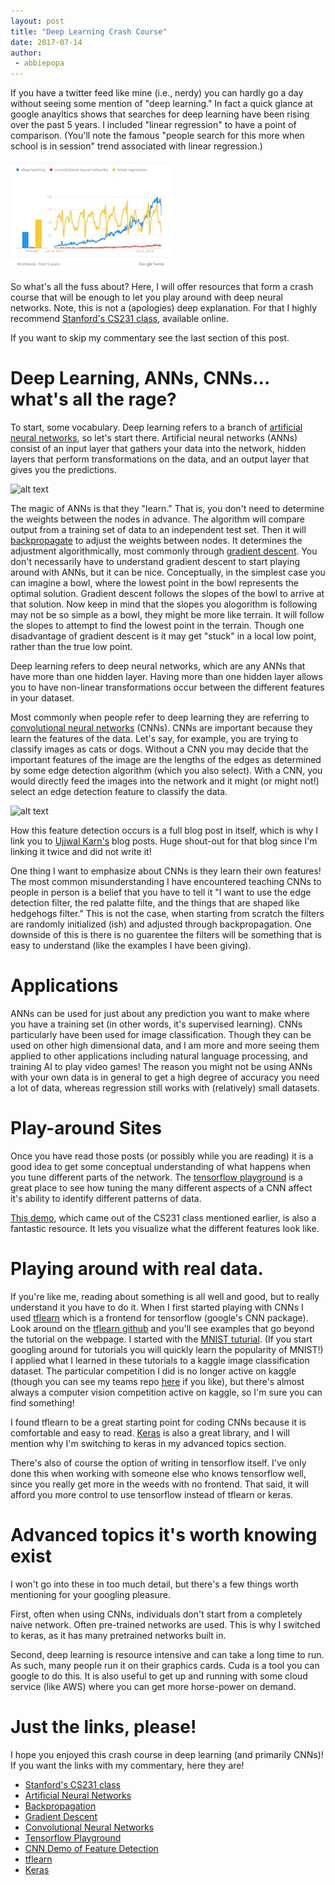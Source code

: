 ```yaml
---
layout: post
title: "Deep Learning Crash Course"
date: 2017-07-14
author:
 - abbiepopa
---
```


If you have a twitter feed like mine (i.e., nerdy) you can hardly go a day without seeing some mention of "deep learning." In fact a quick glance at google anayltics 
shows that searches for deep learning have been rising over the past 5 years. I included "linear regression" to have a point of comparison. (You'll note the famous 
"people search for this more when school is in session" trend associated with linear regression.)

![alt text](https://github.com/abbiepopa/blog_post_drafts/blob/master/Screen%20Shot%202017-07-12%20at%2010.28.35%20AM.jpg?raw=true  "Google Analytics Graph")

So what's all the fuss about? Here, I will offer resources that form a crash course that will be enough to let you play around with deep neural networks. Note, this is not a (apologies) deep
 explanation. For that I highly recommend [Stanford's CS231 class](http://cs231n.stanford.edu/), available online.
 
If you want to skip my commentary see the last section of this post.

# Deep Learning, ANNs, CNNs... what's all the rage? 

To start, some vocabulary. Deep learning refers to a branch of [artificial neural networks](https://ujjwalkarn.me/2016/08/09/quick-intro-neural-networks/), so let's 
start there. Artificial neural networks (ANNs) consist of an input layer that gathers your data into the network, hidden layers that perform transformations on the data, and an
output layer that gives you the predictions.

![alt text](https://ujwlkarn.files.wordpress.com/2016/08/screen-shot-2016-08-09-at-4-19-50-am.png?w=996&h=736 "Graph from the 'artifical neural networks' link")

The magic of ANNs is that they "learn." That is, you don't need to determine the weights between the nodes in advance. The algorithm will compare output from a training set
of data to an independent test set. Then it will [backpropagate](https://en.wikipedia.org/wiki/Backpropagation) to adjust the weights between nodes. It determines the
adjustment algorithmically, most commonly through [gradient descent](https://github.com/mattnedrich/GradientDescentExample). You don't necessarily have to understand gradient
descent to start playing around with ANNs, but it can be nice. Conceptually, in the simplest case you can imagine a bowl, where the lowest point in the bowl represents 
the optimal solution. Gradient descent follows the slopes of the bowl to arrive at that solution. Now keep in mind that the slopes you alogorithm is following may not
be so simple as a bowl, they might be more like terrain. It will follow the slopes to attempt to find the lowest point in the terrain. Though one disadvantage of gradient
descent is it may get "stuck" in a local low point, rather than the true low point.

Deep learning refers to deep neural networks, which are any ANNs that have more than one hidden layer. Having more than one hidden layer allows you to have non-linear transformations
occur between the different features in your dataset.

Most commonly when people refer to deep learning they are referring to [convolutional neural networks](https://ujjwalkarn.me/2016/08/11/intuitive-explanation-convnets/) 
(CNNs). CNNs are important because they learn the features of the data. Let's say, for example, you are trying to classify images as cats or dogs. Without a CNN you may 
decide that the important features of the image are the lengths of the edges as determined by some edge detection algorithm (which you also select). With a CNN, you would
directly feed the images into the network and it might (or might not!) select an edge detection feature to classify the data. 

![alt text](https://ujwlkarn.files.wordpress.com/2016/08/giphy.gif?w=748 "Graph from 'convolutional neural networks' link")

How this feature detection occurs is a full blog post in itself, which is why I link you to [Ujjwal Karn's](https://ujjwalkarn.me/) blog posts. Huge shout-out for that blog
since I'm linking it twice and did not write it!

One thing I want to emphasize about CNNs is they learn their own features! The most common misunderstanding I have encountered teaching CNNs to people in person is a belief
that you have to tell it "I want to use the edge detection filter, the red palatte filte, and the things that are shaped like hedgehogs filter." This is not the case, when
starting from scratch the filters are randomly initialized (ish) and adjusted through backpropagation. One downside of this is there is no guarentee the filters will be 
something that is easy to understand (like the examples I have been giving). 

# Applications

ANNs can be used for just about any prediction you want to make where you have a training set (in other words, it's supervised learning). CNNs particularly have been used
 for image classification. Though they can be used on other high dimensional data, and I am more and more seeing them applied to other applications including natural language
 processing, and training AI to play video games! The reason you might not be using ANNs with your own data is in general to get a high degree of accuracy you need a lot of
 data, whereas regression still works with (relatively) small datasets.

# Play-around Sites

Once you have read those posts (or possibly while you are reading) it is a good idea to get some conceptual understanding of what happens when you tune different parts of
 the network. The [tensorflow playground](http://playground.tensorflow.org) is a great place to see how tuning the many different aspects of a CNN affect it's ability to
 identify different patterns of data.
 
[This demo](https://cs.stanford.edu/people/karpathy/convnetjs/demo/cifar10.html), which came out of the CS231 class mentioned earlier, is also a fantastic resource. It lets
 you visualize what the different features look like.
 
# Playing around with real data.

If you're like me, reading about something is all well and good, but to really understand it you have to do it. When I first started playing with CNNs I used [tflearn](http://tflearn.org/)
 which is a frontend for tensorflow (google's CNN package). Look around on the [tflearn github](https://github.com/tflearn/tflearn) and you'll see examples that go beyond
 the tutorial on the webpage. I started with the [MNIST tuturial](https://github.com/tflearn/tflearn/blob/master/examples/images/convnet_mnist.py). (If you start googling
 around for tutorials you will quickly learn the popularity of MNIST!) I applied what I learned in these tutorials to a kaggle image classification dataset. The particular
 competition I did is no longer active on kaggle (though you can see my teams repo [here](https://github.com/davisincubator/sashimdig) if you like), but there's almost
 always a computer vision competition active on kaggle, so I'm sure you can find something!
 
I found tflearn to be a great starting point for coding CNNs because it is comfortable and easy to read. [Keras](https://keras.io/) is also a great library, and I will mention
 why I'm switching to keras in my advanced topics section.
 
There's also of course the option of writing in tensorflow itself. I've only done this when working with someone else who knows tensorflow well, since you really get more
 in the weeds with no frontend. That said, it will afford you more control to use tensorflow instead of tflearn or keras.

# Advanced topics it's worth knowing exist

I won't go into these in too much detail, but there's a few things worth mentioning for your googling pleasure.

First, often when using CNNs, individuals don't start from a completely naive network. Often pre-trained networks are used. This is why I switched to keras, as it has many
 pretrained networks built in.
 
Second, deep learning is resource intensive and can take a long time to run. As such, many people run it on their graphics cards. Cuda is a tool you can google to do this. 
 It is also useful to get up and running with some cloud service (like AWS) where you can get more horse-power on demand.

# Just the links, please!

I hope you enjoyed this crash course in deep learning (and primarily CNNs)! If you want the links with my commentary, here they are!
* [Stanford's CS231 class](http://cs231n.stanford.edu/)
* [Artificial Neural Networks](https://ujjwalkarn.me/2016/08/09/quick-intro-neural-networks/)
* [Backpropagation](https://en.wikipedia.org/wiki/Backpropagation)
* [Gradient Descent](https://github.com/mattnedrich/GradientDescentExample)
* [Convolutional Neural Networks](https://ujjwalkarn.me/2016/08/11/intuitive-explanation-convnets/) 
* [Tensorflow Playground](http://playground.tensorflow.org)
* [CNN Demo of Feature Detection](https://cs.stanford.edu/people/karpathy/convnetjs/demo/cifar10.html)
* [tflearn](http://tflearn.org/)
* [Keras](https://keras.io/)